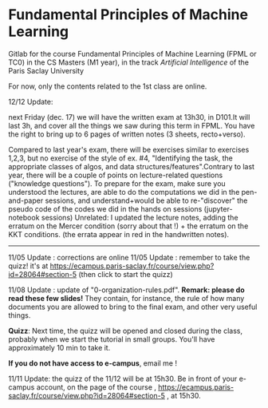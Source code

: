 # Fundamental Principles of Machine Learning

Gitlab for the course Fundamental Principles of Machine Learning (FPML or TC0) in the CS Masters (M1 year), in the track *Artificial Intelligence* of the Paris Saclay University

For now, only the contents related to the 1st class are online.

12/12 Update:

next Friday (dec. 17) we will have the written exam at 13h30, in D101.It will last 3h, and cover all the things we saw during this term in FPML.
You have the right to bring up to 6 pages of written notes (3 sheets, recto+verso).

Compared to last year's exam, there will be exercises similar to exercises 1,2,3, but no exercise of the style of ex. #4, "Identifying the task, the appropriate classes of algos, and data structures/features".Contrary to last year, there will be a couple of points on lecture-related questions ("knowledge questions").
To prepare for the exam, make sure you understood the lectures, are able to do the computations we did in the pen-and-paper sessions, and understand+would be able to re-"discover" the pseudo code of the codes we did in the hands on sessions (jupyter-notebook sessions)
Unrelated: I updated the lecture notes, adding the erratum on the Mercer condition (sorry about that !) + the erratum on the KKT conditions. (the errata appear in red in the handwritten notes).

-------------

11/05 Update : corrections are online
11/05 Update : remember to take the quizz! it's at https://ecampus.paris-saclay.fr/course/view.php?id=28064#section-5  (then click to start the quizz)

11/08 Update : update of "0-organization-rules.pdf". **Remark: please do read these few slides!** They contain, for instance, the rule of how many documents you are allowed to bring to the final exam, and other very useful things.

**Quizz**:
Next time, the quizz will be opened and closed during the class, probably when we start the tutorial in small groups. You'll have approximately 10 min to take it.

**If you do not have access to e-campus**, email me !

11/11 Update: the quizz of the 11/12 will be at 15h30. Be in front of your e-campus account, on the page of the course , https://ecampus.paris-saclay.fr/course/view.php?id=28064#section-5 , at 15h30.

